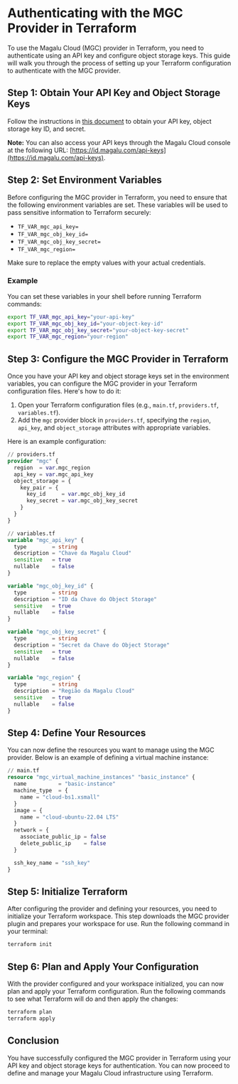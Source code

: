# Authenticating with the MGC Provider in Terraform

To use the Magalu Cloud (MGC) provider in Terraform, you need to authenticate using an API key and configure object storage keys. This guide will walk you through the process of setting up your Terraform configuration to authenticate with the MGC provider.

## Step 1: Obtain Your API Key and Object Storage Keys

Follow the instructions in [this document](https://docs.magalu.cloud/docs/terraform/how-to/auth/) to obtain your API key, object storage key ID, and secret.

**Note:** You can also access your API keys through the Magalu Cloud console at the following URL: [https://id.magalu.com/api-keys](https://id.magalu.com/api-keys).

## Step 2: Set Environment Variables

Before configuring the MGC provider in Terraform, you need to ensure that the following environment variables are set. These variables will be used to pass sensitive information to Terraform securely:

- `TF_VAR_mgc_api_key=`
- `TF_VAR_mgc_obj_key_id=`
- `TF_VAR_mgc_obj_key_secret=`
- `TF_VAR_mgc_region=`

Make sure to replace the empty values with your actual credentials.

### Example

You can set these variables in your shell before running Terraform commands:

```bash
export TF_VAR_mgc_api_key="your-api-key"
export TF_VAR_mgc_obj_key_id="your-object-key-id"
export TF_VAR_mgc_obj_key_secret="your-object-key-secret"
export TF_VAR_mgc_region="your-region"
```

## Step 3: Configure the MGC Provider in Terraform

Once you have your API key and object storage keys set in the environment variables, you can configure the MGC provider in your Terraform configuration files. Here's how to do it:

1. Open your Terraform configuration files (e.g., `main.tf`, `providers.tf`, `variables.tf`).
2. Add the `mgc` provider block in `providers.tf`, specifying the `region`, `api_key`, and `object_storage` attributes with appropriate variables.

Here is an example configuration:

```terraform
// providers.tf
provider "mgc" {
  region  = var.mgc_region
  api_key = var.mgc_api_key
  object_storage = {
    key_pair = {
      key_id     = var.mgc_obj_key_id
      key_secret = var.mgc_obj_key_secret
    }
  }
}

// variables.tf
variable "mgc_api_key" {
  type        = string
  description = "Chave da Magalu Cloud"
  sensitive   = true
  nullable    = false
}

variable "mgc_obj_key_id" {
  type        = string
  description = "ID da Chave do Object Storage"
  sensitive   = true
  nullable    = false
}

variable "mgc_obj_key_secret" {
  type        = string
  description = "Secret da Chave do Object Storage"
  sensitive   = true
  nullable    = false
}

variable "mgc_region" {
  type        = string
  description = "Região da Magalu Cloud"
  sensitive   = true
  nullable    = false
}
```

## Step 4: Define Your Resources

You can now define the resources you want to manage using the MGC provider. Below is an example of defining a virtual machine instance:

```terraform
// main.tf
resource "mgc_virtual_machine_instances" "basic_instance" {
  name          = "basic-instance"
  machine_type  = {
    name = "cloud-bs1.xsmall"
  }
  image = {
    name = "cloud-ubuntu-22.04 LTS"
  }
  network = {
    associate_public_ip = false
    delete_public_ip    = false
  }

  ssh_key_name = "ssh_key"
}
```

## Step 5: Initialize Terraform

After configuring the provider and defining your resources, you need to initialize your Terraform workspace. This step downloads the MGC provider plugin and prepares your workspace for use. Run the following command in your terminal:

```bash
terraform init
```

## Step 6: Plan and Apply Your Configuration

With the provider configured and your workspace initialized, you can now plan and apply your Terraform configuration. Run the following commands to see what Terraform will do and then apply the changes:

```bash
terraform plan
terraform apply
```

## Conclusion

You have successfully configured the MGC provider in Terraform using your API key and object storage keys for authentication. You can now proceed to define and manage your Magalu Cloud infrastructure using Terraform.
